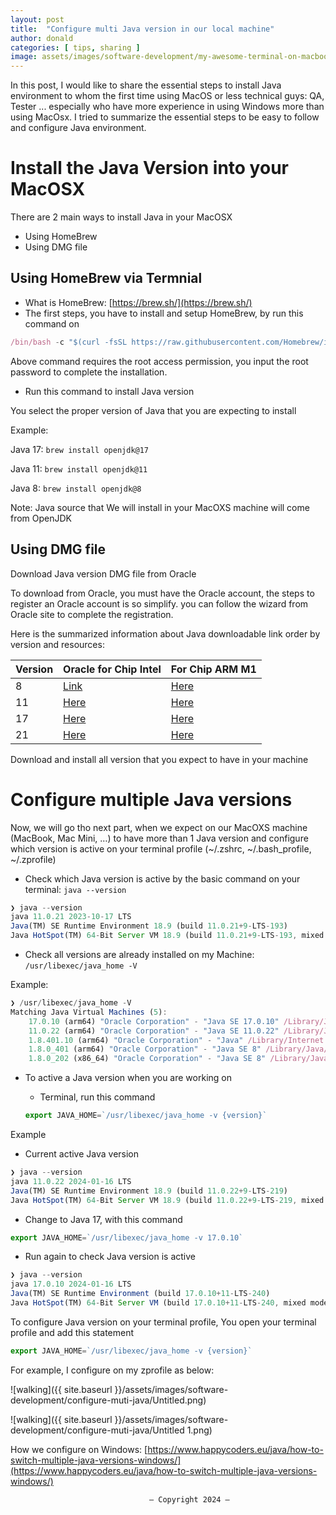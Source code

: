 ```yaml
---
layout: post
title:  "Configure multi Java version in our local machine"
author: donald
categories: [ tips, sharing ]
image: assets/images/software-development/my-awesome-terminal-on-macbook/Untitled 1.png
---
```


In this post, I would like to share the essential steps to install Java environment to whom the first time using MacOS or less technical guys: QA, Tester ... especially who have more experience in using Windows more than using MacOsx. I tried to summarize the essential steps to be easy to follow and configure Java environment.

# Install the Java Version into your MacOSX

There are 2 main ways to install Java in your MacOSX

- Using HomeBrew
- Using DMG file

## Using HomeBrew via Termnial

- What is HomeBrew: [https://brew.sh/](https://brew.sh/)
- The first steps, you have to install and setup HomeBrew, by run this command on

```jsx
/bin/bash -c "$(curl -fsSL https://raw.githubusercontent.com/Homebrew/install/HEAD/install.sh)"
```

Above command requires the root access permission, you input the root password to complete the installation.

- Run this command to install Java version

You select the proper version of Java that you are expecting to install

Example:

Java 17: `brew install openjdk@17`

Java 11: `brew install openjdk@11`

Java 8: `brew install openjdk@8`

Note: Java source that We will install in your MacOXS machine will come from OpenJDK

## Using DMG file

Download Java version DMG file from Oracle

To download from Oracle, you must have the Oracle account, the steps to register an Oracle account is so simplify. you can follow the wizard from Oracle site to complete the registration.

Here is the summarized information about Java downloadable link order by version and resources:

| Version | Oracle for Chip Intel | For Chip ARM M1 |
| --- | --- | --- |
| 8 | [Link](https://download.oracle.com/otn/java/jdk/8u401-b10/4d245f941845490c91360409ecffb3b4/jdk-8u401-macosx-x64.dmg) | [Here](https://download.oracle.com/otn/java/jdk/8u401-b10/4d245f941845490c91360409ecffb3b4/jdk-8u401-macosx-aarch64.dmg) |
| 11 | [Here](https://download.oracle.com/otn/java/jdk/11.0.22%2B9/8662aac2120442c2a89b1ee9c67d7069/jdk-11.0.22_macos-x64_bin.dmg) | [Here](https://download.oracle.com/otn/java/jdk/11.0.22%2B9/8662aac2120442c2a89b1ee9c67d7069/jdk-11.0.22_macos-aarch64_bin.dmg) |
| 17 | [Here](https://download.oracle.com/java/17/latest/jdk-17_macos-x64_bin.dmg) | [Here](https://download.oracle.com/java/17/latest/jdk-17_macos-aarch64_bin.dmg) |
| 21 | [Here](https://download.oracle.com/java/21/latest/jdk-21_macos-x64_bin.dmg) | [Here](https://download.oracle.com/java/21/latest/jdk-21_macos-aarch64_bin.dmg) |

Download and install all version that you expect to have in your machine

# Configure multiple Java versions

Now, we will go tho next part, when we expect on our MacOXS machine (MacBook, Mac Mini, …) to have more than 1 Java version and configure which version is active on your terminal profile (~/.zshrc, ~/.bash_profile, ~/.zprofile)

- Check which Java version is active by the basic command on your terminal: `java --version`

```jsx
❯ java --version
java 11.0.21 2023-10-17 LTS
Java(TM) SE Runtime Environment 18.9 (build 11.0.21+9-LTS-193)
Java HotSpot(TM) 64-Bit Server VM 18.9 (build 11.0.21+9-LTS-193, mixed mode)
```

- Check all versions are already installed on my Machine: `/usr/libexec/java_home -V`

Example:

```jsx
❯ /usr/libexec/java_home -V
Matching Java Virtual Machines (5):
    17.0.10 (arm64) "Oracle Corporation" - "Java SE 17.0.10" /Library/Java/JavaVirtualMachines/jdk-17.jdk/Contents/Home
    11.0.22 (arm64) "Oracle Corporation" - "Java SE 11.0.22" /Library/Java/JavaVirtualMachines/jdk-11.jdk/Contents/Home
    1.8.401.10 (arm64) "Oracle Corporation" - "Java" /Library/Internet Plug-Ins/JavaAppletPlugin.plugin/Contents/Home
    1.8.0_401 (arm64) "Oracle Corporation" - "Java SE 8" /Library/Java/JavaVirtualMachines/jdk-1.8.jdk/Contents/Home
    1.8.0_202 (x86_64) "Oracle Corporation" - "Java SE 8" /Library/Java/JavaVirtualMachines/jdk1.8.0_202.jdk/Contents/Home
```

- To active a Java version when you are working on
    - Terminal, run this command
    
    ```jsx
    export JAVA_HOME=`/usr/libexec/java_home -v {version}`
    ```
    

Example

- Current active Java version

```jsx
❯ java --version
java 11.0.22 2024-01-16 LTS
Java(TM) SE Runtime Environment 18.9 (build 11.0.22+9-LTS-219)
Java HotSpot(TM) 64-Bit Server VM 18.9 (build 11.0.22+9-LTS-219, mixed mode)
```

- Change to Java 17, with this command

```jsx
export JAVA_HOME=`/usr/libexec/java_home -v 17.0.10`
```

- Run again to check Java version is active

```jsx
❯ java --version
java 17.0.10 2024-01-16 LTS
Java(TM) SE Runtime Environment (build 17.0.10+11-LTS-240)
Java HotSpot(TM) 64-Bit Server VM (build 17.0.10+11-LTS-240, mixed mode, sharing)
```

To configure Java version on your terminal profile, You open your terminal profile and add this statement

```jsx
export JAVA_HOME=`/usr/libexec/java_home -v {version}`
```

For example, I configure on my zprofile as below:

![walking]({{ site.baseurl }}/assets/images/software-development/configure-muti-java/Untitled.png)

![walking]({{ site.baseurl }}/assets/images/software-development/configure-muti-java/Untitled 1.png)

How we configure on Windows: [https://www.happycoders.eu/java/how-to-switch-multiple-java-versions-windows/](https://www.happycoders.eu/java/how-to-switch-multiple-java-versions-windows/)

                                   — Copyright 2024 — 
